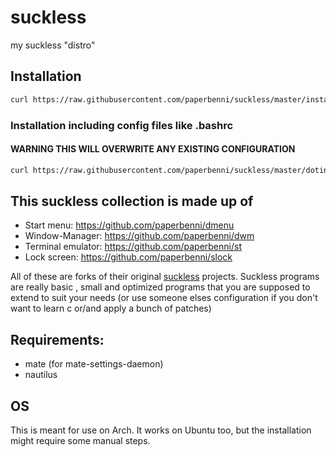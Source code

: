 # suckless
my suckless "distro"

## Installation

```sh
curl https://raw.githubusercontent.com/paperbenni/suckless/master/install.sh | bash
```
### Installation including config files like .bashrc

#### WARNING THIS WILL OVERWRITE ANY EXISTING CONFIGURATION
```sh
curl https://raw.githubusercontent.com/paperbenni/suckless/master/dotinstall.sh | bash
```
## This suckless collection is made up of
- Start menu: https://github.com/paperbenni/dmenu
- Window-Manager: https://github.com/paperbenni/dwm
- Terminal emulator: https://github.com/paperbenni/st
- Lock screen: https://github.com/paperbenni/slock

All of these are forks of their original [suckless](https://suckless.org) projects. 
Suckless programs are really basic , small and optimized programs that you are supposed to extend to suit your needs
(or use someone elses configuration if you don't want to learn c or/and apply a bunch of patches)

## Requirements:
- mate (for mate-settings-daemon)
- nautilus
## OS
This is meant for use on Arch. 
It works on Ubuntu too, but the installation might require some manual steps. 
